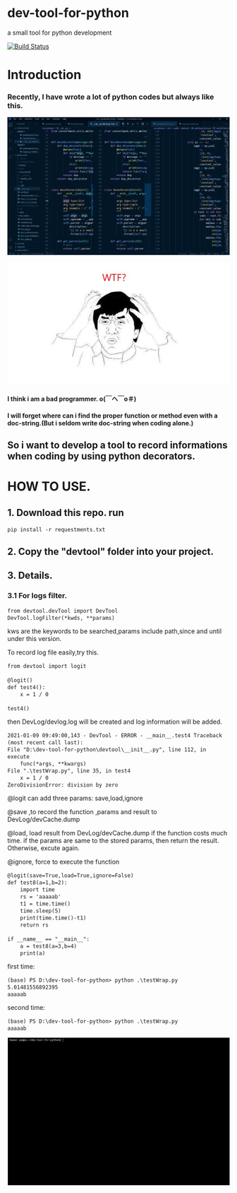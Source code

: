 <!--
 * @lanhuage: markdown
 * @Descripttion: 
 * @version: beta
 * @Author: xiaoshuyui
 * @Date: 2021-01-06 08:24:38
 * @LastEditors: xiaoshuyui
 * @LastEditTime: 2021-01-11 17:21:05
-->
# dev-tool-for-python
 a small tool for python development

[![Build Status](https://www.travis-ci.com/guchengxi1994/dev-tool-for-python.svg?branch=dev)](https://www.travis-ci.com/guchengxi1994/dev-tool-for-python.svg?branch=dev)


# Introduction

### Recently, I have wrote a lot of python codes but always like this.

![devtool-example](./static/devtool_example.gif)

![wtf](./static/wtf.jpg)

#### I think i am a bad programmer. o(￣ヘ￣o＃)

#### I will forget where can i find the proper function or method even with a doc-string.(But i seldom write doc-string when coding alone.)

## So i want to develop a tool to record informations when coding by using python decorators.

# HOW TO USE.

## 1. Download this repo. run

    pip install -r requestments.txt

## 2. Copy the "devtool" folder into your project.

## 3. Details.

### 3.1 For logs filter.

    from devtool.devTool import DevTool
    DevTool.logFilter(*kwds, **params)

kws are the keywords to be searched,params include path,since and until under this version.

To record log file easily,try this.

    from devtool import logit

    @logit()
    def test4():
        x = 1 / 0
    
    test4()

then DevLog/devlog.log will be created and log information will be added.

    2021-01-09 09:49:00,143 - DevTool - ERROR - __main__.test4 Traceback (most recent call last):
    File "D:\dev-tool-for-python\devtool\__init__.py", line 112, in execute
        func(*args, **kwargs)
    File ".\testWrap.py", line 35, in test4
        x = 1 / 0
    ZeroDivisionError: division by zero

@logit can add three params: save,load,ignore

@save ,to record the function ,params and result to DevLog/devCache.dump

@load, load result from DevLog/devCache.dump if the function costs much time. if the params are same to the stored params, then return the result. Otherwise, excute again.

@ignore, force to execute the function 

    @logit(save=True,load=True,ignore=False)
    def test8(a=1,b=2):
        import time
        rs = 'aaaaab'
        t1 = time.time()
        time.sleep(5)
        print(time.time()-t1)
        return rs

    if __name__ == "__main__":
        a = test8(a=3,b=4)
        print(a)


first time:

    (base) PS D:\dev-tool-for-python> python .\testWrap.py
    5.01481556892395
    aaaaab

second time:

    (base) PS D:\dev-tool-for-python> python .\testWrap.py
    aaaaab


![linux](./static/devtool_linux.gif)

